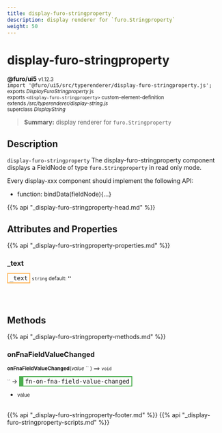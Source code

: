 ```yaml
---
title: display-furo-stringproperty
description: display renderer for `furo.Stringproperty`
weight: 50
---
```


# display-furo-stringproperty
**@furo/ui5** <small>v1.12.3</small>
<br>`import '@furo/ui5/src/typerenderer/display-furo-stringproperty.js';`<small>
<br>exports *DisplayFuroStringproperty* js
<br>exports `<display-furo-stringproperty>` custom-element-definition
<br>extends */src/typerenderer/display-string.js*
<br>superclass *DisplayString*</small>

> **Summary:** display renderer for `furo.Stringproperty`

## Description

`display-furo-stringproperty`
The display-furo-stringproperty component displays a FieldNode of type `furo.Stringproperty` in read only mode.

Every display-xxx component should implement the following API:
- function: bindData(fieldNode){...}

{{% api "_display-furo-stringproperty-head.md" %}}

## Attributes and Properties
{{% api "_display-furo-stringproperty-properties.md" %}}




### **_text**

<span  style="border-width:2px; border-style: solid;border-color:  rgb(255, 182, 91);font-family:monospace; padding:2px 4px;">_text</span>
<small>`string` default: **&#39;&#39;**</small>


<br><br>

## Methods
{{% api "_display-furo-stringproperty-methods.md" %}}


### **onFnaFieldValueChanged**
<small>**onFnaFieldValueChanged**(*value* `` ) ⟹ `void`</small>

<small>`` </small> →
<span  style="border-width:2px 2px 2px 10px; border-style: solid;border-color:  rgb(76, 175, 80);font-family:monospace; padding:2px 4px;">fn-on-fna-field-value-changed</span>



- <small>value </small>
<br><br>





{{% api "_display-furo-stringproperty-footer.md" %}}
{{% api "_display-furo-stringproperty-scripts.md" %}}
